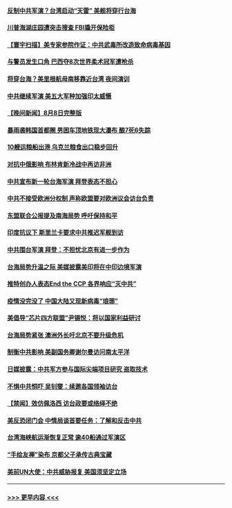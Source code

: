 #### [反制中共军演？台湾启动“天雷” 美舰将穿行台海](../pages/prog202/a103498116.md?t=08091401) 
#### [川普海湖庄园遭突击搜查 FBI撬开保险柜](../pages/prog202/a103498109.md?t=08091401) 
#### [【寰宇扫描】美专家参院作证：中共武毒所改造致命病毒基因](../pages/prog202/a103498025.md?t=08091401) 
#### [与警员发生口角 巴西夺8次世界柔术冠军遭枪杀](../pages/prog202/a103498035.md?t=08091401) 
#### [将穿台海？美里根航母南移靠近台湾 夜间演训](../pages/prog202/a103497984.md?t=08091401) 
#### [中共继续军演 美五大军种加强印太威慑](../pages/prog202/a103497986.md?t=08091401) 
#### [【晚间新闻】8月8日完整版](../pages/prog202/a103497940.md?t=08091401) 
#### [暴雨袭韩国首都圈 男困车顶地铁现大瀑布 酿7死6失踪](../pages/prog202/a103497911.md?t=08091401) 
#### [10艘运粮船出港 乌克兰粮食出口稳步回升](../pages/prog202/a103497779.md?t=08091401) 
#### [对抗中俄影响 布林肯新冷战中再访非洲](../pages/prog202/a103497776.md?t=08091401) 
#### [中共宣布新一轮台海军演 拜登表态不担心](../pages/prog202/a103497773.md?t=08091401) 
#### [中共不接受欧洲分权制 声称欧盟要对欧洲议会访台负责](../pages/prog202/a103497716.md?t=08091401) 
#### [东盟联合公报提及南海局势 呼吁保持和平](../pages/prog202/a103497695.md?t=08091401) 
#### [印度抗议下 斯里兰卡要求中共推迟军舰到访](../pages/prog202/a103497664.md?t=08091401) 
#### [中共围台军演 拜登：不担忧北京有进一步作为](../pages/prog202/a103497557.md?t=08091401) 
#### [台海局势升温之际 美媒披露美印将在中印边境军演](../pages/prog202/a103497654.md?t=08091401) 
#### [推特创办人表态End the CCP 各界响应“灭中共”](../pages/prog202/a103497594.md?t=08091401) 
#### [疫情没完没了 中国大陆又现新病毒“琅琊”](../pages/prog202/a103497596.md?t=08091401) 
#### [美倡导“芯片四方联盟”尹锡悦：将以国家利益研讨](../pages/prog202/a103497605.md?t=08091401) 
#### [台海局势紧张 澳洲外长吁北京不要升级危机](../pages/prog202/a103497592.md?t=08091401) 
#### [制衡中共影响 美副国务卿谢尔曼访问南太平洋](../pages/prog202/a103497590.md?t=08091401) 
#### [日媒披露：中共军方参与国际尖端项目研究 盗取技术](../pages/prog202/a103497598.md?t=08091401) 
#### [不惧中共恫吓 吴钊燮：续邀各国领袖访台](../pages/prog202/a103497529.md?t=08091401) 
#### [【禁闻】效仿佩洛西 访台政要或络绎不绝](../pages/prog202/a103497478.md?t=08091401) 
#### [美反恐闭门会 中情局谈首要任务：了解和反击中共](../pages/prog202/a103497432.md?t=08091401) 
#### [台湾海峡航运渐恢复正常 逾40船通过军演区](../pages/prog202/a103497445.md?t=08091401) 
#### [“手绘友禅”染布 京都父子承传古典宝藏](../pages/prog202/a103497349.md?t=08091401) 
#### [美前UN大使：中共威胁报复 美国须坚定立场](../pages/prog202/a103497378.md?t=08091401) 

----
#### [ >>> 更早内容 <<< ](../indexes/prog202-earlier.md)
